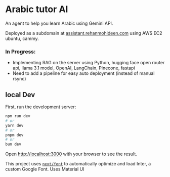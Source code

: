 # Arabic tutor AI

An agent to help you learn Arabic using Gemini API. 

Deployed as a subdomain at [assistant.rehanmohideen.com](https://assistant.rehanmohideen.com) using AWS EC2 ubuntu, cammy.

### In Progress:
- Implementing RAG on the server using Python, hugging face open router api, llama 3.1 model, OpenAI, LangChain, Pinecone, fastapi
- Need to add a pipeline for easy auto deployment (instead of manual rsync)

## local Dev

First, run the development server:

```bash
npm run dev
# or
yarn dev
# or
pnpm dev
# or
bun dev
```

Open [http://localhost:3000](http://localhost:3000) with your browser to see the result.

This project uses [`next/font`](https://nextjs.org/docs/basic-features/font-optimization) to automatically optimize and load Inter, a custom Google Font.
Uses Material UI

